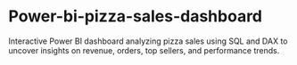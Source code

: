 # Power-bi-pizza-sales-dashboard
Interactive Power BI dashboard analyzing pizza sales using SQL and DAX to uncover insights on revenue, orders, top sellers, and performance trends.
